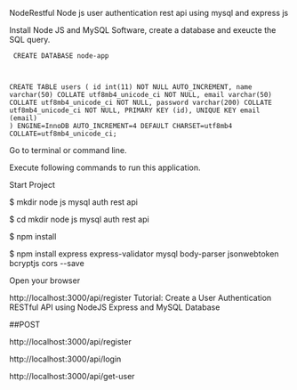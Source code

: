 NodeRestful
Node js user authentication rest api using mysql and express js

Install Node JS and MySQL Software, create a database and exeucte the SQL query.

<code> CREATE DATABASE node-app
 
CREATE TABLE users (
  id int(11) NOT NULL AUTO_INCREMENT,
  name varchar(50) COLLATE utf8mb4_unicode_ci NOT NULL,
  email varchar(50) COLLATE utf8mb4_unicode_ci NOT NULL,
  password varchar(200) COLLATE utf8mb4_unicode_ci NOT NULL,
  PRIMARY KEY (id),
  UNIQUE KEY email (email)
 ) ENGINE=InnoDB AUTO_INCREMENT=4 DEFAULT CHARSET=utf8mb4 COLLATE=utf8mb4_unicode_ci; </code>


Go to terminal or command line.

Execute following commands to run this application.

Start Project

$ mkdir node js mysql auth rest api

$ cd mkdir node js mysql auth rest api

$ npm install

$ npm install express express-validator mysql body-parser jsonwebtoken bcryptjs cors --save

Open your browser

http://localhost:3000/api/register
Tutorial: Create a User Authentication RESTful API using NodeJS Express and MySQL Database


##POST

http://localhost:3000/api/register

http://localhost:3000/api/login

http://localhost:3000/api/get-user

